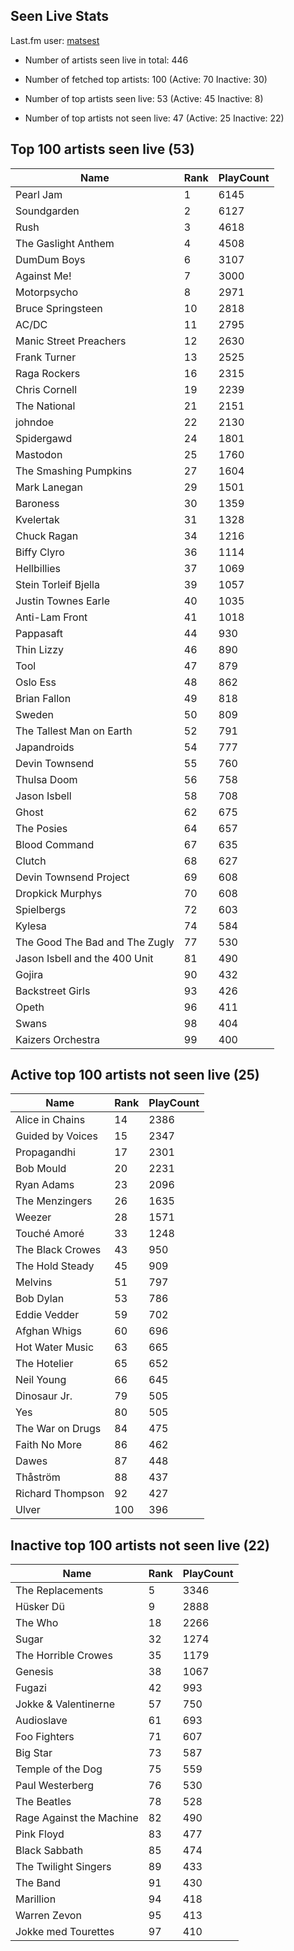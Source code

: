 ## Seen Live Stats

Last.fm user: [matsest](https://www.last.fm/user/matsest)

- Number of artists seen live in total: 446

- Number of fetched top artists: 100 (Active: 70 Inactive: 30)

- Number of top artists seen live: 53 (Active: 45 Inactive: 8)

- Number of top artists not seen live: 47 (Active: 25 Inactive: 22)

## Top 100 artists seen live (53)

Name                           | Rank | PlayCount
------------------------------ | ---- | ---------
Pearl Jam                      | 1    | 6145     
Soundgarden                    | 2    | 6127     
Rush                           | 3    | 4618     
The Gaslight Anthem            | 4    | 4508     
DumDum Boys                    | 6    | 3107     
Against Me!                    | 7    | 3000     
Motorpsycho                    | 8    | 2971     
Bruce Springsteen              | 10   | 2818     
AC/DC                          | 11   | 2795     
Manic Street Preachers         | 12   | 2630     
Frank Turner                   | 13   | 2525     
Raga Rockers                   | 16   | 2315     
Chris Cornell                  | 19   | 2239     
The National                   | 21   | 2151     
johndoe                        | 22   | 2130     
Spidergawd                     | 24   | 1801     
Mastodon                       | 25   | 1760     
The Smashing Pumpkins          | 27   | 1604     
Mark Lanegan                   | 29   | 1501     
Baroness                       | 30   | 1359     
Kvelertak                      | 31   | 1328     
Chuck Ragan                    | 34   | 1216     
Biffy Clyro                    | 36   | 1114     
Hellbillies                    | 37   | 1069     
Stein Torleif Bjella           | 39   | 1057     
Justin Townes Earle            | 40   | 1035     
Anti-Lam Front                 | 41   | 1018     
Pappasaft                      | 44   | 930      
Thin Lizzy                     | 46   | 890      
Tool                           | 47   | 879      
Oslo Ess                       | 48   | 862      
Brian Fallon                   | 49   | 818      
Sweden                         | 50   | 809      
The Tallest Man on Earth       | 52   | 791      
Japandroids                    | 54   | 777      
Devin Townsend                 | 55   | 760      
Thulsa Doom                    | 56   | 758      
Jason Isbell                   | 58   | 708      
Ghost                          | 62   | 675      
The Posies                     | 64   | 657      
Blood Command                  | 67   | 635      
Clutch                         | 68   | 627      
Devin Townsend Project         | 69   | 608      
Dropkick Murphys               | 70   | 608      
Spielbergs                     | 72   | 603      
Kylesa                         | 74   | 584      
The Good The Bad and The Zugly | 77   | 530      
Jason Isbell and the 400 Unit  | 81   | 490      
Gojira                         | 90   | 432      
Backstreet Girls               | 93   | 426      
Opeth                          | 96   | 411      
Swans                          | 98   | 404      
Kaizers Orchestra              | 99   | 400      

## Active top 100 artists not seen live (25)

Name             | Rank | PlayCount
---------------- | ---- | ---------
Alice in Chains  | 14   | 2386     
Guided by Voices | 15   | 2347     
Propagandhi      | 17   | 2301     
Bob Mould        | 20   | 2231     
Ryan Adams       | 23   | 2096     
The Menzingers   | 26   | 1635     
Weezer           | 28   | 1571     
Touché Amoré     | 33   | 1248     
The Black Crowes | 43   | 950      
The Hold Steady  | 45   | 909      
Melvins          | 51   | 797      
Bob Dylan        | 53   | 786      
Eddie Vedder     | 59   | 702      
Afghan Whigs     | 60   | 696      
Hot Water Music  | 63   | 665      
The Hotelier     | 65   | 652      
Neil Young       | 66   | 645      
Dinosaur Jr.     | 79   | 505      
Yes              | 80   | 505      
The War on Drugs | 84   | 475      
Faith No More    | 86   | 462      
Dawes            | 87   | 448      
Thåström         | 88   | 437      
Richard Thompson | 92   | 427      
Ulver            | 100  | 396      

## Inactive top 100 artists not seen live (22)

Name                     | Rank | PlayCount
------------------------ | ---- | ---------
The Replacements         | 5    | 3346     
Hüsker Dü                | 9    | 2888     
The Who                  | 18   | 2266     
Sugar                    | 32   | 1274     
The Horrible Crowes      | 35   | 1179     
Genesis                  | 38   | 1067     
Fugazi                   | 42   | 993      
Jokke & Valentinerne     | 57   | 750      
Audioslave               | 61   | 693      
Foo Fighters             | 71   | 607      
Big Star                 | 73   | 587      
Temple of the Dog        | 75   | 559      
Paul Westerberg          | 76   | 530      
The Beatles              | 78   | 528      
Rage Against the Machine | 82   | 490      
Pink Floyd               | 83   | 477      
Black Sabbath            | 85   | 474      
The Twilight Singers     | 89   | 433      
The Band                 | 91   | 430      
Marillion                | 94   | 418      
Warren Zevon             | 95   | 413      
Jokke med Tourettes      | 97   | 410      
